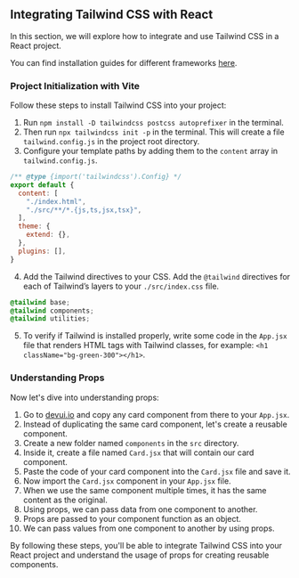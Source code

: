 ## Integrating Tailwind CSS with React

In this section, we will explore how to integrate and use Tailwind CSS in a React project.

You can find installation guides for different frameworks [here](https://tailwindcss.com/docs/installation/framework-guides).

### Project Initialization with Vite

Follow these steps to install Tailwind CSS into your project:

1. Run `npm install -D tailwindcss postcss autoprefixer` in the terminal.
2. Then run `npx tailwindcss init -p` in the terminal. This will create a file `tailwind.config.js` in the project root directory.
3. Configure your template paths by adding them to the `content` array in `tailwind.config.js`.
   
```js
/** @type {import('tailwindcss').Config} */
export default {
  content: [
    "./index.html",
    "./src/**/*.{js,ts,jsx,tsx}",
  ],
  theme: {
    extend: {},
  },
  plugins: [],
}
```

4. Add the Tailwind directives to your CSS. Add the `@tailwind` directives for each of Tailwind’s layers to your `./src/index.css` file.

```css
@tailwind base;
@tailwind components;
@tailwind utilities;
```

5. To verify if Tailwind is installed properly, write some code in the `App.jsx` file that renders HTML tags with Tailwind classes, for example: `<h1 className="bg-green-300"></h1>`.

### Understanding Props

Now let's dive into understanding props:

1. Go to [devui.io](https://www.devui.io/components) and copy any card component from there to your `App.jsx`.
2. Instead of duplicating the same card component, let's create a reusable component.
3. Create a new folder named `components` in the `src` directory.
4. Inside it, create a file named `Card.jsx` that will contain our card component.
5. Paste the code of your card component into the `Card.jsx` file and save it.
6. Now import the `Card.jsx` component in your `App.jsx` file.
7. When we use the same component multiple times, it has the same content as the original.
8. Using props, we can pass data from one component to another.
9. Props are passed to your component function as an object.
10. We can pass values from one component to another by using props.

By following these steps, you'll be able to integrate Tailwind CSS into your React project and understand the usage of props for creating reusable components.

